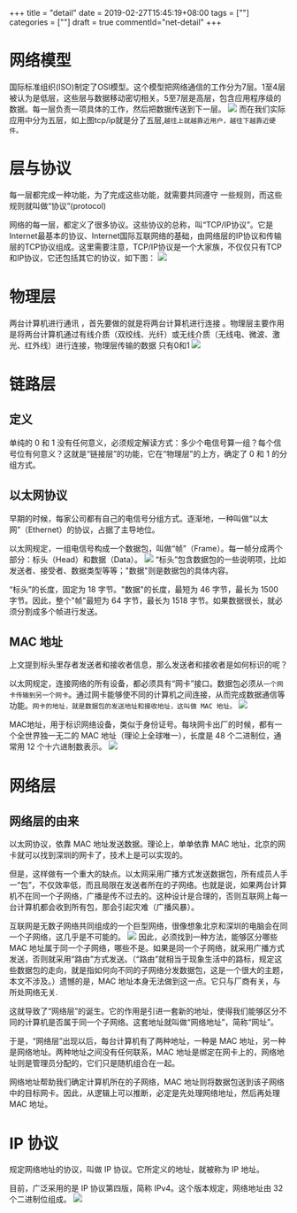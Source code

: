 +++
title = "detail"
date = 2019-02-27T15:45:19+08:00
tags = [""]
categories = [""]
draft = true
commentId="net-detail"
+++
# 网络模型
国际标准组织(ISO)制定了OSI模型。这个模型把网络通信的工作分为7层。1至4层被认为是低层，这些层与数据移动密切相关。5至7层是高层，包含应用程序级的数据。每一层负责一项具体的工作，然后把数据传送到下一层。
![](http://pic.artacode.com/osi-layer1.jpg)
而在我们实际应用中分为五层，如上图tcp/ip就是分了五层,`越往上就越靠近用户，越往下越靠近硬件。`

# 层与协议
每一层都完成一种功能，为了完成这些功能，就需要共同遵守 一些规则，而这些规则就叫做“协议”(protocol)  

网络的每一层，都定义了很多协议。这些协议的总称，叫“TCP/IP协议”。它是Internet最基本的协议、Internet国际互联网络的基础，由网络层的IP协议和传输层的TCP协议组成。这里需要注意，TCP/IP协议是一个大家族，不仅仅只有TCP和IP协议，它还包括其它的协议，如下图：
![](http://pic.artacode.com/20150313140722088.jpg)

# 物理层
两台计算机进行通讯 ，首先要做的就是将两台计算机进行连接 。物理层主要作用是将两台计算机通过有线介质（双绞线、光纤）或无线介质（无线电、微波、激光、红外线）进行连接，物理层传输的数据 只有0和1
![](http://pic.artacode.com/20150313141125292.jpg)

# 链路层
## 定义
单纯的 0 和 1 没有任何意义，必须规定解读方式：多少个电信号算一组？每个信号位有何意义？这就是“链接层”的功能，它在“物理层”的上方，确定了 0 和 1 的分组方式。
## 以太网协议
早期的时候，每家公司都有自己的电信号分组方式。逐渐地，一种叫做“以太网”（Ethernet）的协议，占据了主导地位。

以太网规定，一组电信号构成一个数据包，叫做“帧”（Frame）。每一帧分成两个部分：标头（Head）和数据（Data）。
![](http://pic.artacode.com/20150313141521836.jpg)
“标头”包含数据包的一些说明项，比如发送者、接受者、数据类型等等；"数据"则是数据包的具体内容。

“标头”的长度，固定为 18 字节。"数据"的长度，最短为 46 字节，最长为 1500 字节。因此，整个"帧"最短为 64 字节，最长为 1518 字节。如果数据很长，就必须分割成多个帧进行发送。

## MAC 地址
上文提到标头里存者发送者和接收者信息，那么发送者和接收者是如何标识的呢？  

以太网规定，连接网络的所有设备，都必须具有“网卡”接口。数据包必须从`一个网卡传输到另一个网卡`。通过网卡能够使不同的计算机之间连接，从而完成数据通信等功能。`网卡的地址，就是数据包的发送地址和接收地址，这叫做 MAC 地址。`
![](http://pic.artacode.com/b812c8fcc3cec3fda0edf902d288d43f86942723.jpg)

MAC地址，用于标识网络设备，类似于身份证号。每块网卡出厂的时候，都有一个全世界独一无二的 MAC 地址（理论上全球唯一），长度是 48 个二进制位，通常用 12 个十六进制数表示。
![](http://pic.artacode.com/mac_address.jpg)

# 网络层
## 网络层的由来
以太网协议，依靠 MAC 地址发送数据。理论上，单单依靠 MAC 地址，北京的网卡就可以找到深圳的网卡了，技术上是可以实现的。

但是，这样做有一个重大的缺点。以太网采用广播方式发送数据包，所有成员人手一“包”，不仅效率低，而且局限在发送者所在的子网络。也就是说，如果两台计算机不在同一个子网络，广播是传不过去的。这种设计是合理的，否则互联网上每一台计算机都会收到所有包，那会引起灾难（广播风暴）。


互联网是无数子网络共同组成的一个巨型网络，很像想象北京和深圳的电脑会在同一个子网络，这几乎是不可能的。
![](http://pic.artacode.com/20150313145612206.jpg)
因此，必须找到一种方法，能够区分哪些 MAC 地址属于同一个子网络，哪些不是。如果是同一个子网络，就采用广播方式发送，否则就采用“路由”方式发送。（“路由”就相当于现象生活中的路标，规定这些数据包的走向，就是指如何向不同的子网络分发数据包，这是一个很大的主题，本文不涉及。）遗憾的是，MAC 地址本身无法做到这一点。它只与厂商有关，与所处网络无关.  

这就导致了“网络层”的诞生。它的作用是引进一套新的地址，使得我们能够区分不同的计算机是否属于同一个子网络。这套地址就叫做“网络地址”，简称“网址”。

于是，“网络层”出现以后，每台计算机有了两种地址，一种是 MAC 地址，另一种是网络地址。两种地址之间没有任何联系，MAC 地址是绑定在网卡上的，网络地址则是管理员分配的，它们只是随机组合在一起。

网络地址帮助我们确定计算机所在的子网络，MAC 地址则将数据包送到该子网络中的目标网卡。因此，从逻辑上可以推断，必定是先处理网络地址，然后再处理 MAC 地址。

# IP 协议
规定网络地址的协议，叫做 IP 协议。它所定义的地址，就被称为 IP 地址。

目前，广泛采用的是 IP 协议第四版，简称 IPv4。这个版本规定，网络地址由 32 个二进制位组成。
![](http://pic.artacode.com/20150313151235199.jpg)


